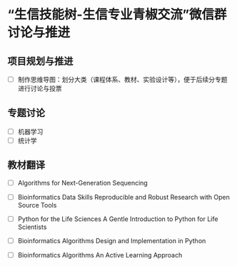 # “生信技能树-生信专业青椒交流”微信群讨论与推进

## 项目规划与推进

- [ ] 制作思维导图：划分大类（课程体系、教材、实验设计等），便于后续分专题进行讨论与投票

## 专题讨论

- [ ] 机器学习
- [ ] 统计学

## 教材翻译

- [ ] Algorithms for Next-Generation Sequencing
- [ ] Bioinformatics Data Skills Reproducible and Robust Research with Open Source Tools
- [ ] Python for the Life Sciences A Gentle Introduction to Python for Life Scientists
- [ ] Bioinformatics Algorithms Design and Implementation in Python
- [ ] Bioinformatics Algorithms An Active Learning Approach



